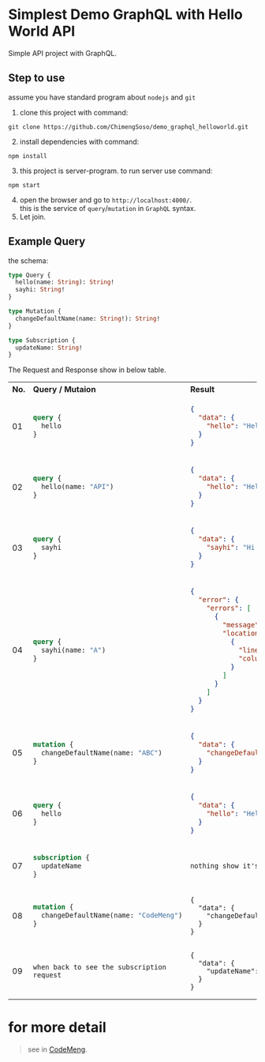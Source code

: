 # Simplest Demo GraphQL with Hello World API
Simple API project with GraphQL.
## Step to use
assume you have standard program about `nodejs` and `git`
1. clone this project with command: 
```git
git clone https://github.com/ChimengSoso/demo_graphql_helloworld.git
```
2. install dependencies with command:
```node
npm install
```
3. this project is server-program. to run server use command:
```node
npm start
```
4. open the browser and go to `http://localhost:4000/`. <br>
   this is the service of `query`/`mutation` in `GraphQL` syntax.
5. Let join.

## Example Query
the schema:
```graphql
type Query {
  hello(name: String): String!
  sayhi: String!
}

type Mutation {
  changeDefaultName(name: String!): String!
}

type Subscription {
  updateName: String!
}
```
The Request and Response show in below table.
<table>
<tr>
  <th> No. </th>
  <th align ="left"> Query / Mutaion </th>
  <th align ="left"> Result </th>
</tr>
<tr>
  <td> 01 </td>
  <td> 
    
```graphql
query {
  hello
}
```
</td>
<td> 

```json
{
  "data": {
    "hello": "Hello World from Chi!"
  }
}
```
</td>
</tr>
<tr>
  <td> 02 </td>
<td>
    
```graphql    
query {
  hello(name: "API")
}
```
</td>
<td>
    
```json
{
  "data": {
    "hello": "Hello World from API!"
  }
}
```   
</td>
</tr>
  
<tr>
  <td> 03 </td>
<td>
    
```graphql    
query {
  sayhi
}
```
</td>
<td>
    
```json
{
  "data": {
    "sayhi": "Hi API from graphQL"
  }
}
```   
</td>
</tr>


<tr>
  <td> 04 </td>
<td>
    
```graphql    
query {
  sayhi(name: "A")
}
```
</td>
<td>
    
```json
{
  "error": {
    "errors": [
      {
        "message": "Unknown argument \"name\" on field \"sayhi\" of type \"Query\".",
        "locations": [
          {
            "line": 2,
            "column": 9
          }
        ]
      }
    ]
  }
}
```   
</td>
</tr>
  
  
<tr>
  <td> 05 </td>
<td>
    
```graphql    
mutation {
  changeDefaultName(name: "ABC")
}
```
</td>
<td>
    
```json
{
  "data": {
    "changeDefaultName": "Ok change the default name to ABC"
  }
}
```   
</td>
</tr>
  
  
<tr>
  <td> 06 </td>
<td>
    
```graphql    
query {
  hello
}
```
</td>
<td>
    
```json
{
  "data": {
    "hello": "Hello World from ABC!"
  }
}
```   
</td>
</tr>
  
  <tr>
  <td> 07 </td>
<td>
    
```graphql    
subscription {
  updateName
}
```
</td>
<td>
    
```text
nothing show it's waiting...
```   
</td>
</tr>
  
<tr>
  <td> 08 </td>
<td>
    
```graphql    
mutation {
  changeDefaultName(name: "CodeMeng")
}
```
</td>
<td>
    
```text
{
  "data": {
    "changeDefaultName": "Ok change the default name to CodeMeng"
  }
}
```   
</td>
</tr>
  
  
<tr>
  <td> 09 </td>
<td>
    
```text    
when back to see the subscription request
```
</td>
<td>
    
```text
{
  "data": {
    "updateName": "Notify Update Default Name to CodeMeng"
  }
}
```   
</td>
</tr>
</table>

# for more detail
> see in [CodeMeng](https://www.youtube.com/channel/UC9GH5OL2YrdtI--py1hDoaQ).
